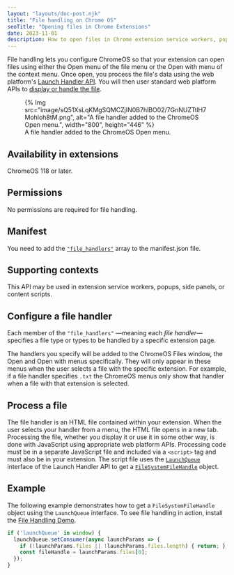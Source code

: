 ```yaml
---
layout: "layouts/doc-post.njk"
title: "File handling on Chrome OS"
seoTitle: "Opening files in Chrome Extensions"
date: 2023-11-01
description: How to open files in Chrome extension service workers, popups, side panels, or content scripts.
---
```

File handling lets you configure ChromeOS so that your extension can open files using either the Open menu of the file menu or the Open with menu of the context menu. Once open, you process the file's data using the web platform's [Launch Handler API](https://developer.mozilla.org/docs/Web/API/Launch_Handler_API). You will then user standard web platform APIs to [display or handle the file]().

<figure>
  {% Img src="image/sQ51XsLqKMgSQMCZjIN0B7hlBO02/7GnNUZTtlH7Mohloh8tM.png", alt="A file handler added to the ChromeOS Open menu.", width="800", height="446" %}
  <figcaption>A file handler added to the ChromeOS Open menu.</figcaption>
</figure>

## Availability in extensions

ChromeOS 118 or later.

## Permissions

No permissions are required for file handling.

## Manifest

You need to add the [`"file_handlers"`](/docs/extensions/mv3/manifest/file_handlers/) array to the manifest.json file.

## Supporting contexts

This API may be used in extension service workers, popups, side panels, or content scripts.

## Configure a file handler

Each member of the `"file_handlers"` &mdash;meaning each _file handler_&mdash;specifies a file type or types to be handled by a specific extension page.

The handlers you specify will be added to the ChromeOS Files window, the Open and Open with menus specifically. They will only appear in these menus when the user selects a file with the specific extension. For example, if a file handler specifies `.txt` the ChromeOS menus only show that handler when a file with that extension is selected.

## Process a file

The file handler is an HTML file contained within your extension. When the user selects your handler from a menu, the HTML file opens in a new tab. Processing the file, whether you display it or use it in some other way, is done with JavaScript using appropriate web platform APIs. Processing code must be in a separate JavaScript file and included via a `<script>` tag and must also be in your extension. The script file uses the [`LaunchQueue`](https://developer.mozilla.org/docs/Web/API/LaunchQueue) interface of the Launch Handler API to get a [`FileSystemFileHandle`](https://developer.mozilla.org/docs/Web/API/FileSystemFileHandle) object.


## Example

The following example demonstrates how to get a `FileSystemFileHandle` object using the `LaunchQueue` interface. To see file handling in action, install the [File Handling Demo](https://github.com/GoogleChrome/chrome-extensions-samples/tree/main/functional-samples/cookbook.file_handlers/README.md).

```javascript
if ('launchQueue' in window) {
  launchQueue.setConsumer(async launchParams => {
    if (!launchParams.files || !launchParams.files.length) { return; }
    const fileHandle = launchParams.files[0];
  });
}
``````
